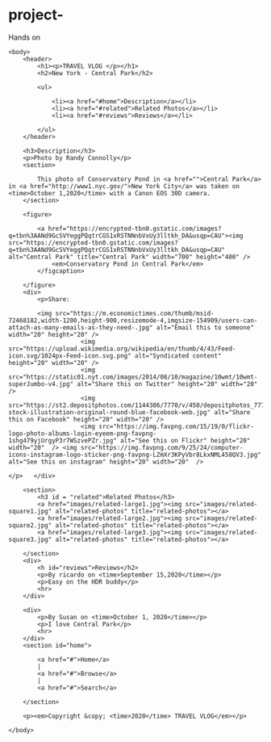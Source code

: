 # project-
Hands on
<!doctype html>


<html>
    <head>
        <title>Share Your Travels--New York</title>
        <meta charset="UTF-8">
            <meta name="viewport" content="initial-scale=1.0">
                </head>
    
    <body>
        <header>
            <h1><p>TRAVEL VLOG </p></h1>
            <h2>New York - Central Park</h2>
            
            <ul>
                
                <li><a href="#home">Description</a></li>
                <li><a href="#related">Related Photos</a></li>
                <li><a href="#reviews">Reviews</a></li>
                
            </ul>
        </header>
        
        <h3>Description</h3>
        <p>Photo by Randy Connolly</p>
        <section>
            
            This photo of Conservatory Pond in <a href="">Central Park</a> in <a href="http://www1.nyc.gov/">New York City</a> was taken on <time>October 1,2020</time> with a Canon EOS 30D camera.
        </section>
        
        <figure>
            
            <a href="https://encrypted-tbn0.gstatic.com/images?q=tbn%3AANd9GcSVYeggPQqtrCGS1xRSTNNnbVxUy3lltkh_DA&usqp=CAU"><img src="https://encrypted-tbn0.gstatic.com/images?q=tbn%3AANd9GcSVYeggPQqtrCGS1xRSTNNnbVxUy3lltkh_DA&usqp=CAU" alt="Central Park" title="Central Park" width="700" height="400" />
                <em>Conservatory Pond in Central Park</em>
            </figcaption>
            
        </figure>
        <div>
            <p>Share:
            
            <img src="https://m.economictimes.com/thumb/msid-72468182,width-1200,height-900,resizemode-4,imgsize-154909/users-can-attach-as-many-emails-as-they-need-.jpg" alt="Email this to someone"  width="20" height="20" />
                        <img src="https://upload.wikimedia.org/wikipedia/en/thumb/4/43/Feed-icon.svg/1024px-Feed-icon.svg.png" alt="Syndicated content" height="20" width="20" />
                        <img src="https://static01.nyt.com/images/2014/08/10/magazine/10wmt/10wmt-superJumbo-v4.jpg" alt="Share this on Twitter" height="20" width="20" />
                        <img src="https://st2.depositphotos.com/1144386/7770/v/450/depositphotos_77705008-stock-illustration-original-round-blue-facebook-web.jpg" alt="Share this on Facebook" height="20" width="20" />
                        <img src="https://img.favpng.com/15/19/0/flickr-logo-photo-albums-login-eyeem-png-favpng-1shg479yjUrgyP3r7WSzvePZr.jpg" alt="See this on Flickr" height="20" width="20"  /> <img src="https://img.favpng.com/9/25/24/computer-icons-instagram-logo-sticker-png-favpng-LZmXr3KPyVbr8LkxNML458QV3.jpg" alt="See this on instagram" height="20" width="20"  />
                                
    </p>   </div>
        
        <section>
            <h3 id = "related">Related Photos</h3>
            <a href="images/related-large1.jpg"><img src="images/related-square1.jpg" alt="related-photos" title="related-photos"></a>
            <a href="images/related-large2.jpg"><img src="images/related-square2.jpg" alt="related-photos" title="related-photos"></a>
            <a href="images/related-large3.jpg"><img src="images/related-square3.jpg" alt="related-photos" title="related-photos"></a>
            
        </section>
        <div>
            <h id="reviews">Reviews</h2>
            <p>By ricardo on <time>September 15,2020</time></p>
            <p>Easy on the HDR buddy</p>
            <hr>
        </div>
        
        <div>
            <p>By Susan on <time>October 1, 2020</time></p>
            <p>I love Central Park</p>
            <hr>
        </div>
        <section id="home">
            
            <a href="#">Home</a>
            |
            <a href="#">Browse</a>
            |
            <a href="#">Search</a>
            
        </section>
        
        <p><em>Copyright &copy; <time>2020</time> TRAVEL VLOG</em></p>
        
    </body>
</html>
